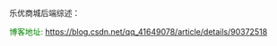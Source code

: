 
乐优商城后端综述：

<font color="green">博客地址:</font> https://blog.csdn.net/qq_41649078/article/details/90372518
